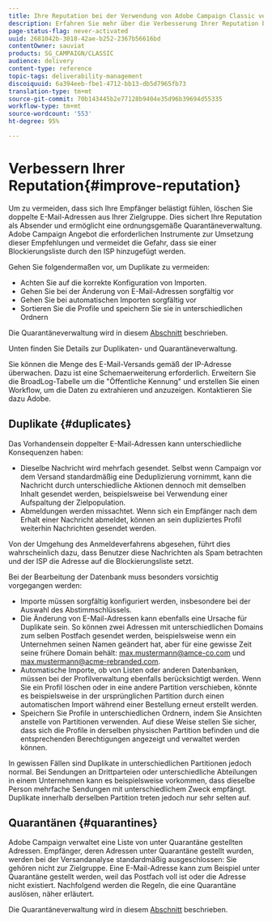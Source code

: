 ```yaml
---
title: Ihre Reputation bei der Verwendung von Adobe Campaign Classic verbessern
description: Erfahren Sie mehr über die Verbesserung Ihrer Reputation bei der Verwendung von Adobe Campaign Classic.
page-status-flag: never-activated
uuid: 2681042b-3018-42ae-b252-2367b56616bd
contentOwner: sauviat
products: SG_CAMPAIGN/CLASSIC
audience: delivery
content-type: reference
topic-tags: deliverability-management
discoiquuid: 6a394eeb-fbe1-4712-bb13-db5d7965fb73
translation-type: tm+mt
source-git-commit: 70b143445b2e77128b9404e35d96b39694d55335
workflow-type: tm+mt
source-wordcount: '553'
ht-degree: 95%

---
```



# Verbessern Ihrer Reputation{#improve-reputation}

Um zu vermeiden, dass sich Ihre Empfänger belästigt fühlen, löschen Sie doppelte E-Mail-Adressen aus Ihrer Zielgruppe. Dies sichert Ihre Reputation als Absender und ermöglicht eine ordnungsgemäße Quarantäneverwaltung. Adobe Campaign Angebot die erforderlichen Instrumente zur Umsetzung dieser Empfehlungen und vermeidet die Gefahr, dass sie einer Blockierungsliste durch den ISP hinzugefügt werden.

Gehen Sie folgendermaßen vor, um Duplikate zu vermeiden:

* Achten Sie auf die korrekte Konfiguration von Importen.
* Gehen Sie bei der Änderung von E-Mail-Adressen sorgfältig vor
* Gehen Sie bei automatischen Importen sorgfältig vor
* Sortieren Sie die Profile und speichern Sie sie in unterschiedlichen Ordnern

Die Quarantäneverwaltung wird in diesem [Abschnitt](../../delivery/using/understanding-quarantine-management.md) beschrieben.

Unten finden Sie Details zur Duplikaten- und Quarantäneverwaltung.

Sie können die Menge des E-Mail-Versands gemäß der IP-Adresse überwachen. Dazu ist eine Schemaerweiterung erforderlich. Erweitern Sie die BroadLog-Tabelle um die &quot;Öffentliche Kennung&quot; und erstellen Sie einen Workflow, um die Daten zu extrahieren und anzuzeigen. Kontaktieren Sie dazu Adobe.

## Duplikate {#duplicates}

Das Vorhandensein doppelter E-Mail-Adressen kann unterschiedliche Konsequenzen haben:

* Dieselbe Nachricht wird mehrfach gesendet. Selbst wenn Campaign vor dem Versand standardmäßig eine Deduplizierung vornimmt, kann die Nachricht durch unterschiedliche Aktionen dennoch mit demselben Inhalt gesendet werden, beispielsweise bei Verwendung einer Aufspaltung der Zielpopulation.
* Abmeldungen werden missachtet. Wenn sich ein Empfänger nach dem Erhalt einer Nachricht abmeldet, können an sein dupliziertes Profil weiterhin Nachrichten gesendet werden.

Von der Umgehung des Anmeldeverfahrens abgesehen, führt dies wahrscheinlich dazu, dass Benutzer diese Nachrichten als Spam betrachten und der ISP die Adresse auf die Blockierungsliste setzt.

Bei der Bearbeitung der Datenbank muss besonders vorsichtig vorgegangen werden:

* Importe müssen sorgfältig konfiguriert werden, insbesondere bei der Auswahl des Abstimmschlüssels.
* Die Änderung von E-Mail-Adressen kann ebenfalls eine Ursache für Duplikate sein. So können zwei Adressen mit unterschiedlichen Domains zum selben Postfach gesendet werden, beispielsweise wenn ein Unternehmen seinen Namen geändert hat, aber für eine gewisse Zeit seine frühere Domain behält: max.mustermann@amce-co.com und max.mustermann@acme-rebranded.com.
* Automatische Importe, ob von Listen oder anderen Datenbanken, müssen bei der Profilverwaltung ebenfalls berücksichtigt werden. Wenn Sie ein Profil löschen oder in eine andere Partition verschieben, könnte es beispielsweise in der ursprünglichen Partition durch einen automatischen Import während einer Bestellung erneut erstellt werden.
* Speichern Sie Profile in unterschiedlichen Ordnern, indem Sie Ansichten anstelle von Partitionen verwenden. Auf diese Weise stellen Sie sicher, dass sich die Profile in derselben physischen Partition befinden und die entsprechenden Berechtigungen angezeigt und verwaltet werden können.

In gewissen Fällen sind Duplikate in unterschiedlichen Partitionen jedoch normal. Bei Sendungen an Drittparteien oder unterschiedliche Abteilungen in einem Unternehmen kann es beispielsweise vorkommen, dass dieselbe Person mehrfache Sendungen mit unterschiedlichem Zweck empfängt. Duplikate innerhalb derselben Partition treten jedoch nur sehr selten auf.

## Quarantänen {#quarantines}

Adobe Campaign verwaltet eine Liste von unter Quarantäne gestellten Adressen. Empfänger, deren Adressen unter Quarantäne gestellt wurden, werden bei der Versandanalyse standardmäßig ausgeschlossen: Sie gehören nicht zur Zielgruppe. Eine E-Mail-Adresse kann zum Beispiel unter Quarantäne gestellt werden, weil das Postfach voll ist oder die Adresse nicht existiert. Nachfolgend werden die Regeln, die eine Quarantäne auslösen, näher erläutert.

Die Quarantäneverwaltung wird in diesem [Abschnitt](../../delivery/using/understanding-quarantine-management.md) beschrieben.